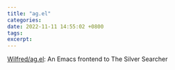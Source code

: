 ```yaml
---
title: "ag.el"
categories: 
date: 2022-11-11 14:55:02 +0800
tags: 
excerpt: 
---
```


[Wilfred/ag.el](https://github.com/Wilfred/ag.el): An Emacs frontend to The Silver Searcher






